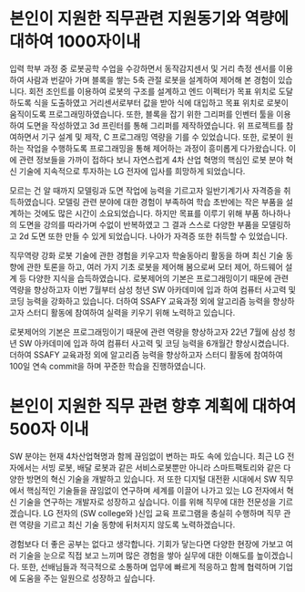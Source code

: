 # 본인이 지원한 직무관련 지원동기와 역량에 대하여 1000자이내
 
입력
학부 과정 중 로봇공학 수업을 수강하면서 동작감지센서 및 거리 측정 센서를 이용하여 사람과 번갈아 가며 블록을 쌓는 5축 관절 로봇을 설계하여 제어해 본 경험이 있습니다.
회전 조인트를 이용하여 로봇의 구조를 설계하고 엔드 이펙터가 목표 위치로 도달하도록 식을 도출하였고 거리센서로부터 값을 받아 식에 대입하고 목표 위치로 로봇이 움직이도록 프로그래밍하였습니다. 또한, 블록을 잡기 위한 그리퍼를 인벤터 툴을 이용하여 도면을 작성하였고 3d 프린터를 통해 그리퍼를 제작하였습니다.
위 프로젝트를 참여하면서 기구 설계 및 제작, C 프로그래밍 역량을 기를 수 있었습니다. 또한, 로봇이 원하는 작업을 수행하도록 프로그래밍을 통해 제어하는 과정이 흥미롭게 다가왔습니다.
이에 관련 정보들을 가까이 접하다 보니 자연스럽게 4차 산업 혁명의 핵심인 로봇 분야 혁신 기술에 지속적으로 투자하는 LG 전자에 입사를 희망하게 되었습니다.

모르는 건 알 때까지
모델링과 도면 작업에 능력을 기르고자 일반기계기사 자격증을 취득하였습니다. 모델링 관련 분야에 대한 경험이 부족하여 학습 초반에는 작은 부품을 설계하는 것에도 많은 시간이 소요되었습니다. 하지만 목표를 이루기 위해 부품 하나하나의 도면을 강의를 따라가며 수없이 반복하였고 그 결과 스스로 다양한 부품을 모델링하고 2d 도면 또한 만들 수 있게 되었습니다. 나아가 자격증 또한 취득할 수 있었습니다.

직무역량 강화
로봇 기술에 관한 경험을 키우고자 학술동아리 활동을 하며 최신 기술 동향에 관한 토론을 하고, 여러 가지 기초 로봇을 제어해 봄으로써 모터 제어, 하드웨어 설계 등 다양한 지식을 습득하였습니다. 로봇제어의 기본은 프로그래밍이기 때문에 관련 역량을 향상하고자 이번 7월부터 삼성 청년 SW 아카데미에 입과 하여 컴퓨터 사고력 및 코딩 능력을 강화하고 있습니다. 더하여 SSAFY 교육과정 외에 알고리즘 능력을 향상하고자 스터디 활동에 참여하여 실력을 키우기 위해 노력하고 있습니다.

로봇제어의 기본은 프로그래밍이기 때문에 관련 역량을 향상하고자 22년 7월에 삼성 청년 SW 아카데미에 입과 하여 컴퓨터 사고력 및 코딩 능력을 6개월간 향상시켰습니다. 더하여 SSAFY 교육과정 외에 알고리즘 능력을 향상하고자 스터디 활동에 참여하여 100일 연속 commit을 하며 꾸준한 학습을 진행하였습니다.

 
 
# 본인이 지원한 직무 관련 향후 계획에 대하여 500자 이내
 
SW 분야는 현재 4차산업혁명과 함께 끊임없이 변하는 파도 속에 있습니다. 최근 LG 전자에서는 서빙 로봇, 배달 로봇과 같은 서비스로봇뿐만 아니라 스마트팩토리와 같은 다양한 방면의 혁신 기술을 개발하고 있습니다. 저 또한 디지털 대전환 시대에서 SW 직무에서 핵심적인 기술들을 끊임없이 연구하며 세계를 이끌어 나가고 있는 LG 전자에서 혁신 기술을 연구하는 개발자로 성장하고 싶습니다. 이를 위해 직무에 대한 전문성을 기르겠습니다. LG 전자의 (SW college와 )신입 교육 프로그램을 충실히 수행하며 직무 관련 역량을 기르고 최신 기술 동향에 뒤처지지 않도록 노력하겠습니다. 

경험보다 더 좋은 공부는 없다고 생각합니다. 기회가 닿는다면 다양한 현장에 가보고 여러 기술을 눈으로 직접 보고 느끼며 많은 경험을 쌓아 실무에 대한 이해도를 높이겠습니다. 
또한, 선배님들과 적극적으로 소통하며 업무에 빠르게 적응하고 함께 협력하며 기업에 도움을 주는 일원으로 성장하고 싶습니다.


